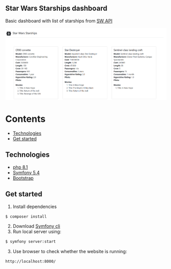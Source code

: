 ## Star Wars Starships dashboard
Basic dashboard with list of starships from [SW API](https://swapi.dev/documentation)

![homepage img](https://raw.githubusercontent.com/kabix09/StarWarsStarships/master/public/img/view.png)

Contents
========
* [Technologies](#technologies)
* [Get started](#get-started)

## Technologies
* [php 8.1](https://www.php.net/)
* [Symfony 5.4](https://react-redux.js.org/)
* [Bootstrap](https://getbootstrap.com/)

## Get started
1. Install dependencies

```bash
$ composer install
```

2. Download [Symfony cli](https://github.com/symfony-cli/symfony-cli)
3. Run local server using:

```bash
$ symfony server:start
```

3. Use browser to check whether the website is running:

```http
http://localhost:8000/
```